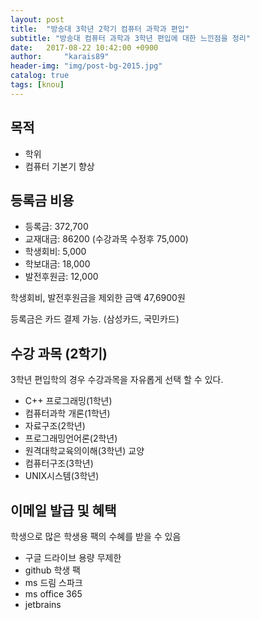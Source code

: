 ```yaml
---
layout: post
title:  "방송대 3학년 2학기 컴퓨터 과학과 편입"
subtitle: "방송대 컴퓨터 과학과 3학년 편입에 대한 느낀점을 정리"
date:   2017-08-22 10:42:00 +0900
author:     "karais89"
header-img: "img/post-bg-2015.jpg"
catalog: true
tags: [knou]
---
```


## 목적

- 학위
- 컴퓨터 기본기 향상

## 등록금 비용

- 등록금: 372,700
- 교재대금: 86200 (수강과목 수정후 75,000)
- 학생회비: 5,000
- 학보대금: 18,000
- 발전후원금: 12,000

학생회비, 발전후원금을 제외한 금액 47,6900원

등록금은 카드 결제 가능. (삼성카드, 국민카드)

## 수강 과목 (2학기)

3학년 편입학의 경우 수강과목을 자유롭게 선택 할 수 있다.

- C++ 프로그래밍(1학년)
- 컴퓨터과학 개론(1학년)
- 자료구조(2학년)
- 프로그래밍언어론(2학년)
- 원격대학교육의이해(3학년) 교양
- 컴퓨터구조(3학년)
- UNIX시스템(3학년)

## 이메일 발급 및 혜택

학생으로 많은 학생용 팩의 수혜를 받을 수 있음

- 구글 드라이브 용량 무제한
- github 학생 팩
- ms 드림 스파크
- ms office 365
- jetbrains